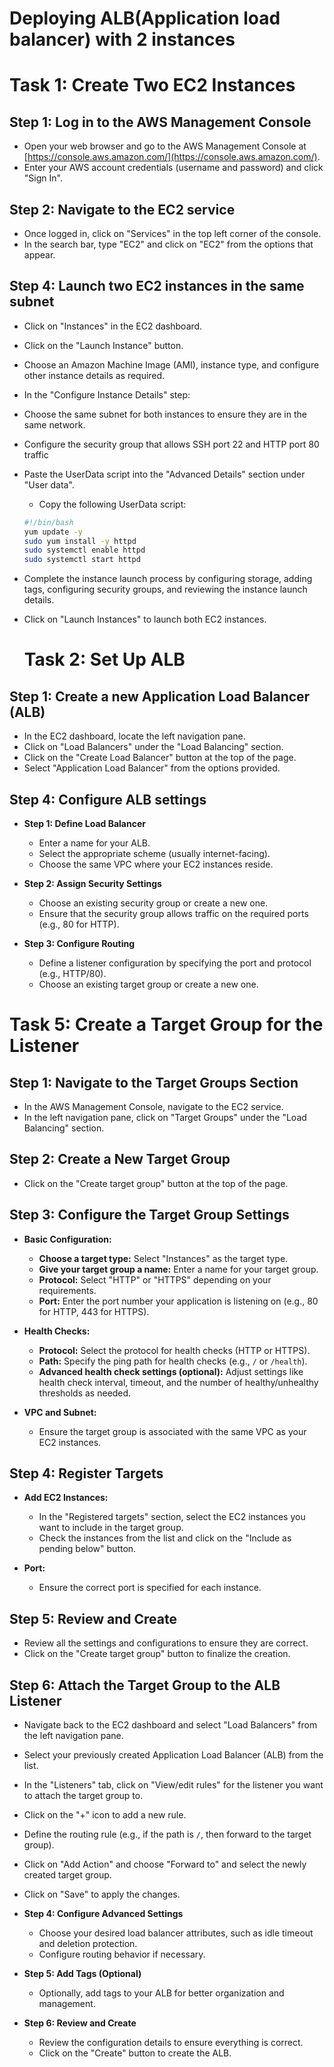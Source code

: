 # Deploying ALB(Application load balancer) with 2 instances 

# Task 1: Create Two EC2 Instances

## Step 1: Log in to the AWS Management Console

- Open your web browser and go to the AWS Management Console at [https://console.aws.amazon.com/](https://console.aws.amazon.com/).
- Enter your AWS account credentials (username and password) and click "Sign In".

## Step 2: Navigate to the EC2 service

- Once logged in, click on "Services" in the top left corner of the console.
- In the search bar, type "EC2" and click on "EC2" from the options that appear.


## Step 4: Launch two EC2 instances in the same subnet
- Click on "Instances" in the EC2 dashboard.
- Click on the "Launch Instance" button.
- Choose an Amazon Machine Image (AMI), instance type, and configure other instance details as required.
- In the "Configure Instance Details" step:
- Choose the same subnet for both instances to ensure they are in the same network.
- Configure the security group that allows SSH port 22 and HTTP port 80 traffic 
- Paste the UserData script into the "Advanced Details" section under "User data".
  - Copy the following UserData script:
  ```bash
  #!/bin/bash
  yum update -y
  sudo yum install -y httpd 
  sudo systemctl enable httpd 
  sudo systemctl start httpd
  ```
- Complete the instance launch process by configuring storage, adding tags, configuring security groups, and reviewing the instance launch details.
- Click on "Launch Instances" to launch both EC2 instances.

  # Task 2: Set Up ALB

## Step 1: Create a new Application Load Balancer (ALB)
- In the EC2 dashboard, locate the left navigation pane.
- Click on "Load Balancers" under the "Load Balancing" section.
- Click on the "Create Load Balancer" button at the top of the page.
- Select "Application Load Balancer" from the options provided.

## Step 4: Configure ALB settings

- **Step 1: Define Load Balancer**
  - Enter a name for your ALB.
  - Select the appropriate scheme (usually internet-facing).
  - Choose the same VPC where your EC2 instances reside.

- **Step 2: Assign Security Settings**
  - Choose an existing security group or create a new one.
  - Ensure that the security group allows traffic on the required ports (e.g., 80 for HTTP).

- **Step 3: Configure Routing**
  - Define a listener configuration by specifying the port and protocol (e.g., HTTP/80).
  - Choose an existing target group or create a new one.
    
# Task 5: Create a Target Group for the Listener

## Step 1: Navigate to the Target Groups Section

- In the AWS Management Console, navigate to the EC2 service.
- In the left navigation pane, click on "Target Groups" under the "Load Balancing" section.

## Step 2: Create a New Target Group

- Click on the "Create target group" button at the top of the page.

## Step 3: Configure the Target Group Settings

- **Basic Configuration:**
  - **Choose a target type:** Select "Instances" as the target type.
  - **Give your target group a name:** Enter a name for your target group.
  - **Protocol:** Select "HTTP" or "HTTPS" depending on your requirements.
  - **Port:** Enter the port number your application is listening on (e.g., 80 for HTTP, 443 for HTTPS).

- **Health Checks:**
  - **Protocol:** Select the protocol for health checks (HTTP or HTTPS).
  - **Path:** Specify the ping path for health checks (e.g., `/` or `/health`).
  - **Advanced health check settings (optional):** Adjust settings like health check interval, timeout, and the number of healthy/unhealthy thresholds as needed.

- **VPC and Subnet:**
  - Ensure the target group is associated with the same VPC as your EC2 instances.

## Step 4: Register Targets

- **Add EC2 Instances:**
  - In the "Registered targets" section, select the EC2 instances you want to include in the target group.
  - Check the instances from the list and click on the "Include as pending below" button.
  
- **Port:**
  - Ensure the correct port is specified for each instance.

## Step 5: Review and Create

- Review all the settings and configurations to ensure they are correct.
- Click on the "Create target group" button to finalize the creation.

## Step 6: Attach the Target Group to the ALB Listener

- Navigate back to the EC2 dashboard and select "Load Balancers" from the left navigation pane.
- Select your previously created Application Load Balancer (ALB) from the list.
- In the "Listeners" tab, click on "View/edit rules" for the listener you want to attach the target group to.
- Click on the "+" icon to add a new rule.
- Define the routing rule (e.g., if the path is `/`, then forward to the target group).
- Click on "Add Action" and choose "Forward to" and select the newly created target group.
- Click on "Save" to apply the changes.




- **Step 4: Configure Advanced Settings**
  - Choose your desired load balancer attributes, such as idle timeout and deletion protection.
  - Configure routing behavior if necessary.

- **Step 5: Add Tags (Optional)**
  - Optionally, add tags to your ALB for better organization and management.

- **Step 6: Review and Create**
  - Review the configuration details to ensure everything is correct.
  - Click on the "Create" button to create the ALB.


